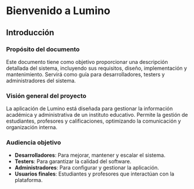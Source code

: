 # Bienvenido a Lumino

## Introducción

### Propósito del documento

Este documento tiene como objetivo proporcionar una descripción detallada del sistema, incluyendo sus requisitos, diseño, implementación y mantenimiento. Servirá como guía para desarrolladores, testers y administradores del sistema.

### Visión general del proyecto

La aplicación de Lumino está diseñada para gestionar la información académica y administrativa de un instituto educativo. Permite la gestión de estudiantes, profesores y calificaciones, optimizando la comunicación y organización interna.

### Audiencia objetivo

- **Desarrolladores**: Para mejorar, mantener y escalar el sistema.
- **Testers**: Para garantizar la calidad del software.
- **Administradores**: Para configurar y gestionar la aplicación.
- **Usuarios finales**: Estudiantes y profesores que interactúan con la plataforma.
